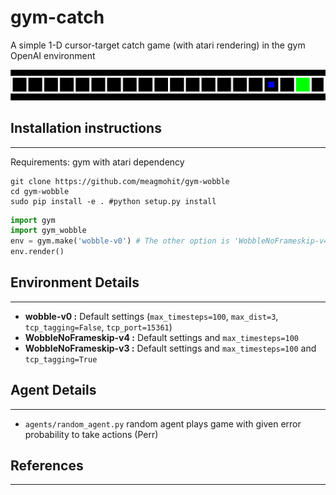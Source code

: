 # gym-catch
A simple 1-D cursor-target catch game (with atari rendering) in the gym OpenAI environment

<p align="center">
  <img src="extras/wobble_screenshot" width="600" title="Screenshot of Wobble Game">
</p>

## Installation instructions
----------------------------

Requirements: gym with atari dependency

```shell
git clone https://github.com/meagmohit/gym-wobble
cd gym-wobble
sudo pip install -e . #python setup.py install
```

```python
import gym
import gym_wobble
env = gym.make('wobble-v0') # The other option is 'WobbleNoFrameskip-v4'
env.render()
```

## Environment Details
----------------------

* **wobble-v0 :** Default settings (`max_timesteps=100`, `max_dist=3`, `tcp_tagging=False`, `tcp_port=15361`)
* **WobbleNoFrameskip-v4 :** Default settings and `max_timesteps=100`
* **WobbleNoFrameskip-v3 :** Default settings and `max_timesteps=100` and `tcp_tagging=True`

## Agent Details
----------------

* `agents/random_agent.py` random agent plays game with given error probability to take actions (Perr)

## References
-------------
